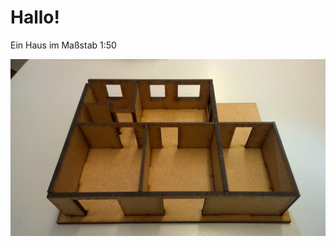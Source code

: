 # Hallo!

Ein Haus im Maßstab 1:50

![](https://raw.githubusercontent.com/inding/siam-hausmodell/master/preview.jpg)
